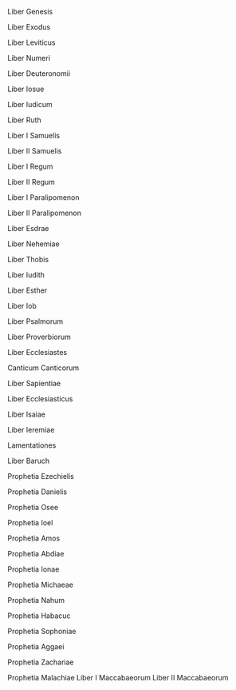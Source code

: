 Liber Genesis

Liber Exodus

Liber Leviticus

Liber Numeri

Liber Deuteronomii

Liber Iosue

Liber Iudicum

Liber Ruth

Liber I Samuelis

Liber II Samuelis

Liber I Regum

Liber II Regum

Liber I Paralipomenon

Liber II Paralipomenon

Liber Esdrae

Liber Nehemiae

Liber Thobis

Liber Iudith

Liber Esther

Liber Iob

Liber Psalmorum

Liber Proverbiorum

Liber Ecclesiastes

Canticum Canticorum

Liber Sapientiae

Liber Ecclesiasticus

Liber Isaiae

Liber Ieremiae

Lamentationes

Liber Baruch

Prophetia Ezechielis

Prophetia Danielis

Prophetia Osee

Prophetia Ioel

Prophetia Amos

Prophetia Abdiae

Prophetia Ionae

Prophetia Michaeae

Prophetia Nahum

Prophetia Habacuc

Prophetia Sophoniae

Prophetia Aggaei

Prophetia Zachariae

Prophetia Malachiae
Liber I Maccabaeorum
Liber II Maccabaeorum


